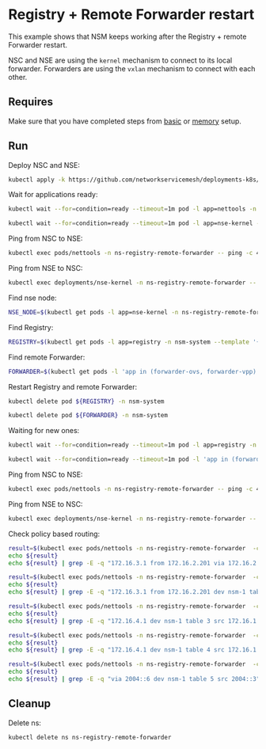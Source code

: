 # Registry + Remote Forwarder restart

This example shows that NSM keeps working after the Registry + remote Forwarder restart.

NSC and NSE are using the `kernel` mechanism to connect to its local forwarder.
Forwarders are using the `vxlan` mechanism to connect with each other.

## Requires

Make sure that you have completed steps from [basic](../../basic) or [memory](../../memory) setup.

## Run

Deploy NSC and NSE:
```bash
kubectl apply -k https://github.com/networkservicemesh/deployments-k8s/examples/heal/registry-remote-forwarder?ref=b98144735b4340bfc55ecd370f15d07b00d15a3c
```

Wait for applications ready:
```bash
kubectl wait --for=condition=ready --timeout=1m pod -l app=nettools -n ns-registry-remote-forwarder
```
```bash
kubectl wait --for=condition=ready --timeout=1m pod -l app=nse-kernel -n ns-registry-remote-forwarder
```

Ping from NSC to NSE:
```bash
kubectl exec pods/nettools -n ns-registry-remote-forwarder -- ping -c 4 172.16.1.100
```

Ping from NSE to NSC:
```bash
kubectl exec deployments/nse-kernel -n ns-registry-remote-forwarder -- ping -c 4 172.16.1.101
```

Find nse node:
```bash
NSE_NODE=$(kubectl get pods -l app=nse-kernel -n ns-registry-remote-forwarder --template '{{range .items}}{{.spec.nodeName}}{{"\n"}}{{end}}')
```

Find Registry:
```bash
REGISTRY=$(kubectl get pods -l app=registry -n nsm-system --template '{{range .items}}{{.metadata.name}}{{"\n"}}{{end}}')
```

Find remote Forwarder:
```bash
FORWARDER=$(kubectl get pods -l 'app in (forwarder-ovs, forwarder-vpp)' --field-selector spec.nodeName==${NSE_NODE} -n nsm-system --template '{{range .items}}{{.metadata.name}}{{"\n"}}{{end}}')
```

Restart Registry and remote Forwarder:
```bash
kubectl delete pod ${REGISTRY} -n nsm-system
```
```bash
kubectl delete pod ${FORWARDER} -n nsm-system
```

Waiting for new ones:
```bash
kubectl wait --for=condition=ready --timeout=1m pod -l app=registry -n nsm-system
```
```bash
kubectl wait --for=condition=ready --timeout=1m pod -l 'app in (forwarder-ovs, forwarder-vpp)' --field-selector spec.nodeName==${NSE_NODE} -n nsm-system
```

Ping from NSC to NSE:
```bash
kubectl exec pods/nettools -n ns-registry-remote-forwarder -- ping -c 4 172.16.1.100
```

Ping from NSE to NSC:
```bash
kubectl exec deployments/nse-kernel -n ns-registry-remote-forwarder -- ping -c 4 172.16.1.101
```

Check policy based routing:
```bash
result=$(kubectl exec pods/nettools -n ns-registry-remote-forwarder  -c nettools -- ip r get 172.16.3.1 from 172.16.2.201 ipproto tcp dport 6666)
echo ${result}
echo ${result} | grep -E -q "172.16.3.1 from 172.16.2.201 via 172.16.2.200 dev nsm-1 table 1"
```

```bash
result=$(kubectl exec pods/nettools -n ns-registry-remote-forwarder  -c nettools -- ip r get 172.16.3.1 from 172.16.2.201 ipproto tcp sport 5555)
echo ${result}
echo ${result} | grep -E -q "172.16.3.1 from 172.16.2.201 dev nsm-1 table 2"
```

```bash
result=$(kubectl exec pods/nettools -n ns-registry-remote-forwarder  -c nettools -- ip r get 172.16.4.1 ipproto udp dport 6666)
echo ${result}
echo ${result} | grep -E -q "172.16.4.1 dev nsm-1 table 3 src 172.16.1.101"
```

```bash
result=$(kubectl exec pods/nettools -n ns-registry-remote-forwarder  -c nettools -- ip r get 172.16.4.1 ipproto udp dport 6668)
echo ${result}
echo ${result} | grep -E -q "172.16.4.1 dev nsm-1 table 4 src 172.16.1.101"
```

```bash
result=$(kubectl exec pods/nettools -n ns-registry-remote-forwarder  -c nettools -- ip -6 route get 2004::5 from 2004::3 ipproto udp dport 5555)
echo ${result}
echo ${result} | grep -E -q "via 2004::6 dev nsm-1 table 5 src 2004::3"
```

## Cleanup

Delete ns:
```bash
kubectl delete ns ns-registry-remote-forwarder
```
